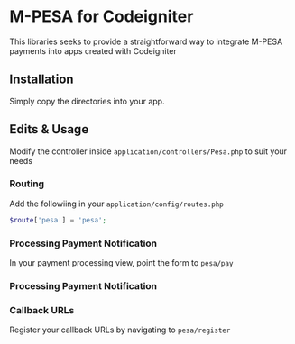 # M-PESA for Codeigniter
This libraries seeks to provide a straightforward way to integrate M-PESA payments into apps created with Codeigniter

## Installation
Simply copy the directories into your app.

## Edits & Usage
Modify the controller inside `application/controllers/Pesa.php` to suit your needs
### Routing
Add the followiing in your `application/config/routes.php`
```php
$route['pesa'] = 'pesa';
```

### Processing Payment Notification
In your payment processing view, point the form to `pesa/pay`

### Processing Payment Notification

### Callback URLs
Register your callback URLs by navigating to `pesa/register`
